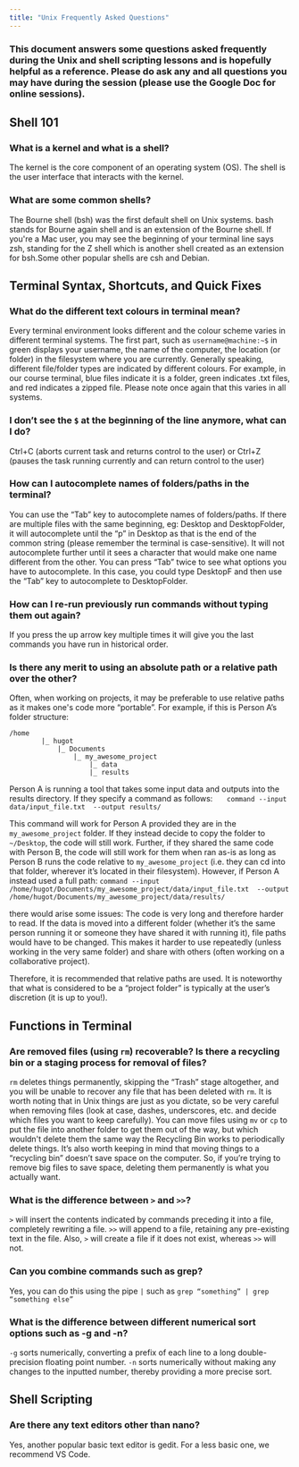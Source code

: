 ```yaml
---
title: "Unix Frequently Asked Questions"
---
```


### This document answers some questions asked frequently during the Unix and shell scripting lessons and is hopefully helpful as a reference. Please do ask any and all questions you may have during the session (please use the Google Doc for online sessions).

## Shell 101
### What is a kernel and what is a shell? 
The kernel is the core component of an operating system (OS). The shell is the user interface that interacts with the kernel. 

### What are some common shells?
The Bourne shell (bsh) was the first default shell on Unix systems. bash stands for Bourne again shell and is an extension of the Bourne shell. If you're a Mac user, you may see the beginning of your terminal line says zsh, standing for the Z shell which is another shell created as an extension for bsh.Some other popular shells are csh and Debian.

## Terminal Syntax, Shortcuts, and Quick Fixes

### What do the different text colours in terminal mean?

Every terminal environment looks different and the colour scheme varies in different terminal systems. The first part, such as `username@machine:~$` in green displays your username, the name of the computer, the location (or folder) in the filesystem where you are currently.
Generally speaking, different file/folder types are indicated by different colours. For example, in our course terminal, blue files indicate it is a folder, green indicates .txt files, and red indicates a zipped file. Please note once again that this varies in all systems. 
   
### I don’t see the `$` at the beginning of the line anymore, what can I do? 
Ctrl+C (aborts current task and returns control to the user) or Ctrl+Z (pauses the task running currently and can return control to the user)

### How can I autocomplete names of folders/paths in the terminal?
You can use the “Tab” key to autocomplete names of folders/paths. If there are multiple files with the same beginning, eg: Desktop and DesktopFolder, it will autocomplete until the “p” in Desktop as that is the end of the common string (please remember the terminal is case-sensitive). It will not autocomplete further until it sees a character that would make one name different from the other. You can press “Tab” twice to see what options you have to autocomplete. In this case, you could type DesktopF and then use the “Tab” key to autocomplete to DesktopFolder.

### How can I re-run previously run commands without typing them out again?
If you press the up arrow key multiple times it will give you the last commands you have run in historical order.

### Is there any merit to using an absolute path or a relative path over the other?

Often, when working on projects, it may be preferable to use relative paths as it makes one's code more “portable”. For example, if this is Person A’s folder structure:	

```
/home
	    |_ hugot
	    	|_ Documents
		    	|_ my_awesome_project
			    	|_ data
			      	|_ results 
```

Person A is running a tool that takes some input data and outputs into the results directory. If they specify a command as follows:
`	command --input data/input_file.txt  --output results/`

This command will work for Person A provided they are in the `my_awesome_project` folder. If they instead decide to copy the folder to `~/Desktop`, the code will still work. Further, if they shared the same code with Person B, the code will still work for them when ran as-is as long as Person B runs the code relative to `my_awesome_project` (i.e. they can cd into that folder, wherever it’s located in their filesystem). 
However, if Person A instead used a full path: 
`command --input /home/hugot/Documents/my_awesome_project/data/input_file.txt  --output /home/hugot/Documents/my_awesome_project/data/results/`

there would arise some issues:
The code is very long and therefore harder to read. 
If the data is moved into a different folder (whether it’s the same person running it or someone they have shared it with running it), file paths would have to be changed. This makes it harder to use repeatedly (unless working in the very same folder) and share with others (often working on a collaborative project).

Therefore, it is recommended that relative paths are used. It is noteworthy that what is considered to be a “project folder” is typically at the user’s discretion (it is up to you!). 



## Functions in Terminal

### Are removed files (using `rm`) recoverable? Is there a recycling bin or a staging process for removal of files?

`rm` deletes things permanently, skipping the “Trash” stage altogether, and you will be unable to recover any file that has been deleted with `rm`. It is worth noting that in Unix things are just as you dictate, so be very careful when removing files (look at case, dashes, underscores, etc. and decide which files you want to keep carefully). 
You can move files using `mv` or `cp` to put the file into another folder to get them out of the way, but which wouldn't delete them the same way the Recycling Bin works to periodically delete things. It’s also worth keeping in mind that moving things to a “recycling bin” doesn’t save space on the computer. So, if you’re trying to remove big files to save space, deleting them permanently is what you actually want. 

### What is the difference between `>` and `>>`?
`>` will insert the contents indicated by commands preceding it into a file, completely rewriting a file. `>>` will append to a file, retaining any pre-existing text in the file. Also, `>` will create a file if it does not exist, whereas `>>` will not.

### Can you combine commands such as grep? 
Yes, you can do this using the pipe `|` such as `grep “something” | grep “something else”`

### What is the difference between different numerical sort options such as -g and -n?
`-g` sorts numerically, converting a prefix of each line to a long double-precision floating point number. `-n` sorts numerically without making any changes to the inputted number, thereby providing a more precise sort.

## Shell Scripting

### Are there any text editors other than nano?
Yes, another popular basic text editor is gedit. For a less basic one, we recommend VS Code.
